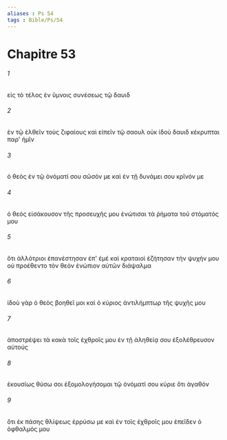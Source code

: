 ```yaml
---
aliases : Ps 54
tags : Bible/Ps/54
---
```


# Chapitre 53

###### 1
εἰς τὸ τέλος ἐν ὕμνοις συνέσεως τῷ δαυιδ
###### 2
ἐν τῷ ἐλθεῖν τοὺς ζιφαίους καὶ εἰπεῖν τῷ σαουλ οὐκ ἰδοὺ δαυιδ κέκρυπται παρ' ἡμῖν
###### 3
ὁ θεός ἐν τῷ ὀνόματί σου σῶσόν με καὶ ἐν τῇ δυνάμει σου κρῖνόν με
###### 4
ὁ θεός εἰσάκουσον τῆς προσευχῆς μου ἐνώτισαι τὰ ῥήματα τοῦ στόματός μου
###### 5
ὅτι ἀλλότριοι ἐπανέστησαν ἐπ' ἐμέ καὶ κραταιοὶ ἐζήτησαν τὴν ψυχήν μου οὐ προέθεντο τὸν θεὸν ἐνώπιον αὐτῶν διάψαλμα
###### 6
ἰδοὺ γὰρ ὁ θεὸς βοηθεῖ μοι καὶ ὁ κύριος ἀντιλήμπτωρ τῆς ψυχῆς μου
###### 7
ἀποστρέψει τὰ κακὰ τοῖς ἐχθροῖς μου ἐν τῇ ἀληθείᾳ σου ἐξολέθρευσον αὐτούς
###### 8
ἑκουσίως θύσω σοι ἐξομολογήσομαι τῷ ὀνόματί σου κύριε ὅτι ἀγαθόν
###### 9
ὅτι ἐκ πάσης θλίψεως ἐρρύσω με καὶ ἐν τοῖς ἐχθροῖς μου ἐπεῖδεν ὁ ὀφθαλμός μου
